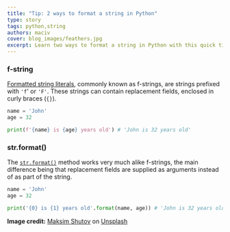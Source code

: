```yaml
---
title: "Tip: 2 ways to format a string in Python"
type: story
tags: python,string
authors: maciv
cover: blog_images/feathers.jpg
excerpt: Learn two ways to format a string in Python with this quick tip.
---
```


### f-string

[Formatted string literals](https://docs.python.org/3/reference/lexical_analysis.html?highlight=lexical%20analysis#formatted-string-literals), commonly known as f-strings, are strings prefixed with `'f`' or `'F'`. These strings can contain replacement fields, enclosed in curly braces (`{}`).

```python
name = 'John'
age = 32

print(f'{name} is {age} years old') # 'John is 32 years old'
```

### str.format()

The [`str.format()`](https://docs.python.org/3/library/stdtypes.html?highlight=str%20format#str.format) method works very much alike f-strings, the main difference being that replacement fields are supplied as arguments instead of as part of the string.

```python
name = 'John'
age = 32

print('{0} is {1} years old'.format(name, age)) # 'John is 32 years old'
```

**Image credit:** [Maksim Shutov](https://unsplash.com/@maksimshutov?utm_source=unsplash&utm_medium=referral&utm_content=creditCopyText) on [Unsplash](https://unsplash.com?utm_source=unsplash&utm_medium=referral&utm_content=creditCopyText)
